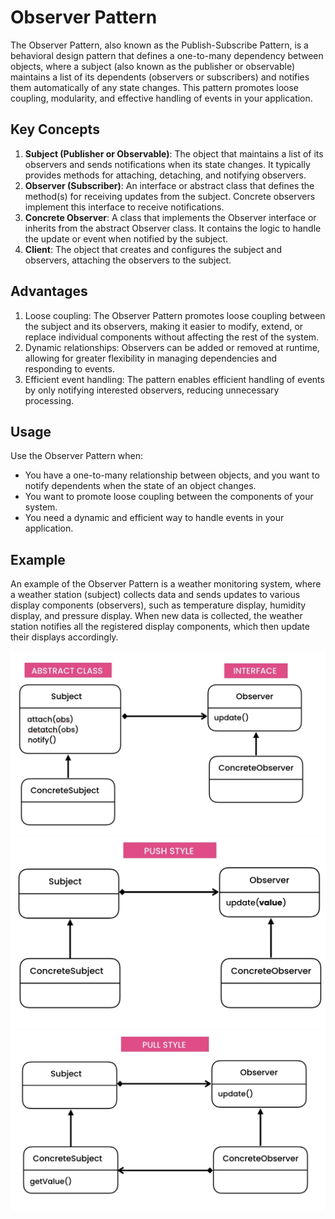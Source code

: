 # Observer Pattern

The Observer Pattern, also known as the Publish-Subscribe Pattern, is a behavioral design pattern that defines a one-to-many dependency between objects, where a subject (also known as the publisher or observable) maintains a list of its dependents (observers or subscribers) and notifies them automatically of any state changes. This pattern promotes loose coupling, modularity, and effective handling of events in your application.

## Key Concepts

1. **Subject (Publisher or Observable)**: The object that maintains a list of its observers and sends notifications when its state changes. It typically provides methods for attaching, detaching, and notifying observers.
2. **Observer (Subscriber)**: An interface or abstract class that defines the method(s) for receiving updates from the subject. Concrete observers implement this interface to receive notifications.
3. **Concrete Observer**: A class that implements the Observer interface or inherits from the abstract Observer class. It contains the logic to handle the update or event when notified by the subject.
4. **Client**: The object that creates and configures the subject and observers, attaching the observers to the subject.

## Advantages

1. Loose coupling: The Observer Pattern promotes loose coupling between the subject and its observers, making it easier to modify, extend, or replace individual components without affecting the rest of the system.
2. Dynamic relationships: Observers can be added or removed at runtime, allowing for greater flexibility in managing dependencies and responding to events.
3. Efficient event handling: The pattern enables efficient handling of events by only notifying interested observers, reducing unnecessary processing.

## Usage

Use the Observer Pattern when:
- You have a one-to-many relationship between objects, and you want to notify dependents when the state of an object changes.
- You want to promote loose coupling between the components of your system.
- You need a dynamic and efficient way to handle events in your application.

## Example

An example of the Observer Pattern is a weather monitoring system, where a weather station (subject) collects data and sends updates to various display components (observers), such as temperature display, humidity display, and pressure display. When new data is collected, the weather station notifies all the registered display components, which then update their displays accordingly.


![observer uml](/images/observer-uml-gof.png?raw=true "observer uml")
![observer uml](/images/observer-push-style-uml.png?raw=true "observer uml")
![observer uml](/images/observer-pull-style-uml.png?raw=true "observer uml")
